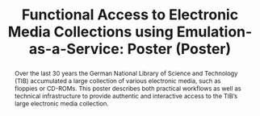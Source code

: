 ---
abstract: Over the last 30 years the German National Library of Science and Technology
  (TIB) accumulated a large collection of various electronic media, such as floppies
  or CD-ROMs. This poster describes both practical workflows as well as technical
  infrastructure to provide authentic and interactive access to the TIB’s large electronic
  media collection.
creators:
- Bähr, Thomas
- Lindlar, Michelle
- Rechert, Klaus
- Liebetraut, Thomas
date: null
document_url: https://services.phaidra.univie.ac.at/api/object/o:378691/download
grand_parent: iPRES
institutions: []
keywords:
- emulation
- access
- media collection
landing_page_url: https://phaidra.univie.ac.at/o:378691
language: eng
layout: publication
license: CC BY-NC-SA 3.0 AT
notes_url: null
parent: iPRES 2014
publication_type: poster
size: 412336
slides_url: null
source_name: iPRES
stream_url: null
title: 'Functional Access to Electronic Media Collections using Emulation-as-a-Service:
  Poster (Poster) '
year: 2014
---